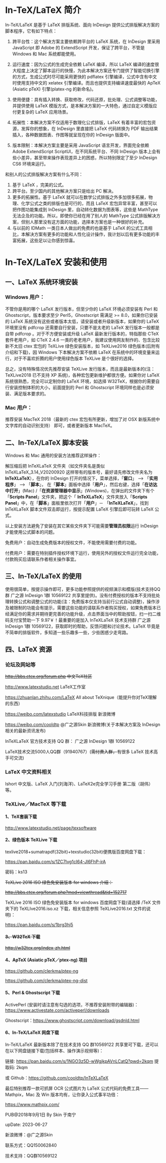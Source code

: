 # In-TeX/LaTeX 简介

In-TeX/LaTeX 是基于 LaTeX 排版系统、面向 InDesign 提供公式排版解决方案的脚本程序，它有如下特点：

1. 跨平台性：这个解决方案主要依赖跨平台的 LaTeX 系统，在 InDesign 里采用 JavaScript 即 Adobe 的 ExtendScript 开发，保证了跨平台，不管是 Windows 和 Mac 系统都能使用。
2. 运行速度：因为公式的生成完全依赖 LaTeX 编译，所以 LaTeX 编译的速度很大程度上决定了脚本运行的快慢，为此本解决方案还专门提供了智能切换引擎的方式，生成公式时尽可能采用更快的 pdflatex 引擎编译，公式中含有中文时使用支持中文的 xelatex 引擎编译。而且也提供支持编译速度最快的 ApTeX (Asiatic pTeX) 引擎(platex-ng 的新命名)。
3. 使用便捷：具有插入转换、获取修改，代码还原，批处理、公式调整等功能，并提供使用 LaTeX 模版方式，是本解决方案的一大特色，通过自定义模版应付更复杂的 LaTeX 应用场景。

4. 拓展性：本解决方案不仅适用于数理化公式排版，LaTeX 有着丰富的宏包资源，发挥你的想象，在 InDesign 里直接把 LaTeX 代码转换为 PDF 输出结果插入，各种数据图表、作图等就呈现在你的 InDesign 版面中。

5. 版本限制：本解决方案主要是采用 JavaScript 语言开发，界面完全依赖 Adobe ExtendScript ScriptUI，在不同系统平台、不同 InDesign 版本上会有些小差异，甚至带来操作表现差异上的困惑，所以特别限定了至少 InDesign CS6 环境来运行。


和别人的公式排版解决方案有什么不同：

1. 基于 LaTeX ，完美的公式。
2. 跨平台。至少国内的其他解决方案只是给出 PC 解决。
3. 更多的拓展性。基于 LaTeX 就可以在数学公式排版之外多加很多拓展，物理、化学公式之类的排版也是可行的，而且 LaTeX 宏包异常丰富，甚至可以把作图功能集成到 InDesign 里，自动转化数据为图表等，这些是 MathType 无法企及的功能。所以，即使你已经在用了别人的 MathType 公式排版解决方案，但别人那里没有这方面的功能，选择本方案也是一种很好的补充。
4. 与以前的 IDMath 一类日本人做出的免费的也是基于 LaTeX 的公式工具相比，本解决方案有更多的功能和人性化设计操作，我计划以后有更多功能的丰富拓展，这些足以让你感到惊喜。



# In-TeX/LaTeX 安装和使用

## 一、LaTeX 系统环境安装

### Windows 用户：

不管你是用的哪个 LaTeX 发行版本，但至少你的 LaTeX 环境必须安装有 Perl 和 Ghostscript，版本要求至少 Perl5，Ghostscript 需满足 >= 8.0，如果你已安装的 LaTeX 系统没有这些或者版本太低，请安装或者升级新版本，如果你的 LaTeX 环境里没有 pdfcrop 还需要自行安装，只要不是太老的 LaTeX 发行版本一般都是自带 pdfcrop 。对于不方便安装或升级 LaTeX 最新发行版本的，特指那些 CTeX 套件老用户，如 CTeX 2.4.6 一类的老老用户，我建议使用网友制作的、包含比较新不太旧 ctex 宏包的 TeXLive 绿色安装版本，如 TeXLive2016 绿色版本(后附有介绍和下载)，因 Windows 下本解决方案不依赖 LaTeX 在系统中的环境变量来运行，对于不喜欢折腾的用户使用绿色版本 TeXLive 是个很好的选择。

总之，没有特殊情况优先推荐安装 TeXLive 发行版本，而且是最新版本的(注：TeXLive2018 已不支持 XP 系统)，各种宏包更新维护都很方便。如果你对 LaTeX 系统很熟悉，完全可以定制你的 LaTeX 环境，如选择 W32TeX，根据你的需要自行安装控制体积的大小，前面提到的 Perl 和 Ghostscript 环境同样也是必须安装、满足版本要求的。

### Mac 用户：

推荐安装 MacTeX 2018（最新的 ctex 宏包有所更新，增加了对 OSX 新版系统中文字库的自动识别支持） 即可，或者更新版本 MacTeX。

## 二、In-TeX/LaTeX 脚本安装

Windows 和 Mac 通用的安装方法推荐这样操作：

解压缩后把 InTeXLaTeX 文件夹（如文件夹名是类似 InTeXLaTeX_3.14_V20200920 这样带有的版本号，最好请先修改文件夹名为 **InTeXLaTeX**），在你的 InDesign 打开的情况下，菜单选择，「**窗口**」 --> 「**实用程序**」 --> 「**脚本**」， 在「**脚本**」面板中选择「**用户**」，然后右键，选择「**在访达中打开**」(Mac) /「**在资源管理器中显示**」(Windows)，在弹出的文件夹下有个「**Scripts Panel**」文件夹，把这个「 **InTeXLaTeX**」文件夹放入「**Scripts Panel**」中，在「**脚本**」面板里依次打开「**用户**」－ 「**InTeXLaTeX**」，找到 InTeXLaTeX 脚本文件双击即运行，按提示配置 LaTeX 引擎后即可玩转 LaTeX 公式。

以上安装方法避免了安装在其它某些文件夹下可能需要**管理员权限**运行 InDesign 才能使用公式脚本的问题。

免费用户：自动生成免费版本的授权文件，不能使用需要付费的功能。

付费用户：需要在特别插件授权环境下运行，使用另外的授权文件运行完全功能，付款购买后请联系作者相关操作事宜。

## 三、In-TeX/LaTeX 的使用

使用很简单，按提示操作即可，更多功能参照提供的视频演示和模版(技术支持QQ群 广之源 InDesign 1群 10569122 共享里提供)。没有付费授权的版本不支持批处理转换公式和调整公式的功能(注：免费版本仅支持当前行公式自动调整)，操作涉及被限制的功能会有提示，需要这些功能的请联系作者购买授权，如果免费版本已经满足你的需求并期待更完善的功能升级，点击界面当中的帮助按钮，扫一扫二维码支付宝赞助一下 9.97￥！最重要的是加入 InTeXLaTeX 技术支持群 广之源 InDesign 1群 10569122，获取即时的帮助，反馈问题和讨论技术。LaTeX 毕竟是不简单的排版软件，多知道一些乐趣多一些，少些困惑少走弯路。

## 四、LaTeX 资源

### 论坛及网站等

~~http://bbs.ctex.org/forum.php  中文TeX社区~~

http://www.latexstudio.net LaTeX工作室

https://zhuanlan.zhihu.com/LaTeX  All about TeXnique（能提升你对TeX理解的东西）

https://weibo.com/latexstudio LaTeX科技排版 新浪微博

https://weibo.com/cooldtp @广之源Skin 新浪微博(关于本解决方案及 InDesign 相关的最新资讯发布)

InTeXLaTeX 官方技术支持 QQ 群： 广之源 InDesign 1群 10569122

LaTeX技术交流5000人QQ群（91940767）(~~需付费入群，~~有很多 LaTeX 技术高手可交流)

### LaTeX 中文资料相关

lshort 中文版、LaTeX 入门(刘海洋)、LaTeX2e完全学习手册 第二版（胡伟）等。

### TeXLive／MacTeX 等下载

#### 1、TeX套装下载

http://www.latexstudio.net/page/texsoftware

#### 2、绿色版本 TeXLive 下载

texlive2018+sumatrapdf(32bit)+texstudio(32bit)便携版百度网盘下载：

https://pan.baidu.com/s/1ZC7Ivg1cI64-Jl6FhP-irA

密码：ks13

~~TeXLive 2016 ISO 绿色免安装版本 for windows 介绍：~~

~~http://bbs.ctex.org/forum.php?mod=viewthread&tid=152717~~

TeXLive 2016 ISO 绿色免安装版本 for windows 百度网盘下载(请选择 /TeX 文件夹下的 TeXLIve2016.iso.xz 下载，相关信息参照 TeXLive2016.txt 文件的说明)：

https://pan.baidu.com/s/1brg3hj5

#### ~~3、W32TeX 下载~~

~~http://w32tex.org/index-zh.html~~

#### 4、ApTeX (Asiatic pTeX／ptex-ng) 项目

https://github.com/clerkma/ptex-ng

https://github.com/clerkma/ptex-ng-dist

#### 5、Perl & Ghostscript 下载

ActivePerl (安装时请注意有勾选的选项，不推荐安装附带的编辑器)：https://www.activestate.com/activeperl/downloads

Ghostscript：https://www.ghostscript.com/download/gsdnld.html

#### 6、In-TeX/LaTeX 网盘下载

In-TeX/LaTeX 最新版本除了在技术支持 QQ 群10569122 共享里可下载，还可以在以下网盘链接下载(包括样本、操作演示视频等)：

链接: https://pan.baidu.com/s/1NGO3z5D-wWgjkpAVnLCatQ?pwd=2kqm 提取码: 2kqm

或 Github：https://github.com/cooldtp/InTeXLaTeX

最后特别推荐一款可抓屏 OCR 公式图片为 LaTeX 公式代码的免费工具——Mathpix，Mac 及 Win 版本均有，让你录入公式事半功倍：

 https://www.mathpix.com/



PUB@2018年9月1日 By Skin 于南宁

upDate: 2023-06-27

新浪微博：@广之源Skin

联系方式：QQ150062840

技术支持：QQ群10569122
